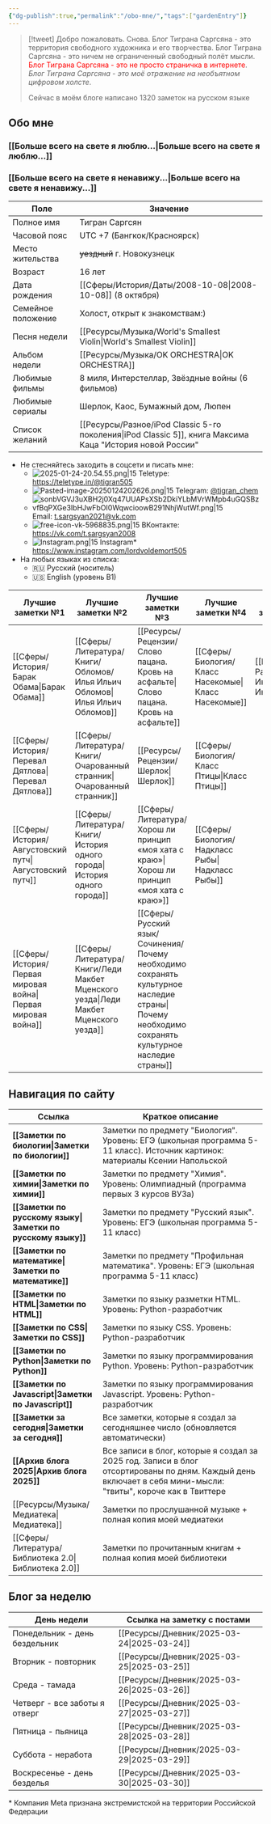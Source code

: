 ```yaml
---
{"dg-publish":true,"permalink":"/obo-mne/","tags":["gardenEntry"]}
---
```


> [!tweet] Добро пожаловать. Снова. 
> Блог Тиграна Саргсяна - это территория свободного художника и его творчества. Блог Тиграна Саргсяна - это ничем не ограниченный свободный полёт мысли. <font color="#ff0000">Блог Тиграна Саргсяна - это не просто страничка в интернете</font>. *Блог Тиграна Саргсяна - это моё отражение на необъятном цифровом холсте*. 
> 
> Сейчас в моём блоге написано 1320 заметок на русском языке
## Обо мне 
### [[Больше всего на свете я люблю...\|Больше всего на свете я люблю...]]
### [[Больше всего на свете я ненавижу...\|Больше всего на свете я ненавижу...]] 

| Поле               | Значение                                                                                   |
| ------------------ | ------------------------------------------------------------------------------------------ |
| Полное имя         | Тигран Саргсян                                                                             |
| Часовой пояс       | UTC +7 (Бангкок/Красноярск)                                                                |
| Место жительства   | ~~уездный~~ г. Новокузнецк                                                                 |
| Возраст            | 16 лет                                                                                     |
| Дата рождения      | [[Сферы/История/Даты/2008-10-08\|2008-10-08]] (8 октября)                                                                 |
| Семейное положение | Холост, открыт к знакомствам:)                                                             |
| Песня недели       | [[Ресурсы/Музыка/World's Smallest Violin\|World's Smallest Violin]]                                                                |
| Альбом недели      | [[Ресурсы/Музыка/OK ORCHESTRA\|OK ORCHESTRA]]                                                                           |
| Любимые фильмы     | 8 миля, Интерстеллар, Звёздные войны (6 фильмов)                                           |
| Любимые сериалы    | Шерлок, Каос, Бумажный дом, Люпен                                                          |
| Список желаний     | [[Ресурсы/Разное/iPod Classic 5-го поколения\|iPod Classic 5]], книга Максима Каца "История новой России" |
- Не стесняйтесь заходить в соцсети и писать мне: 
	- ![2025-01-24-20.54.55.png|15](/img/user/%D0%90%D1%80%D1%85%D0%B8%D0%B2/%D0%9A%D1%8D%D1%88/2025-01-24-20.54.55.png) Teletype: https://teletype.in/@tigran505
	- ![Pasted-image-20250124202626.png|15](/img/user/%D0%90%D1%80%D1%85%D0%B8%D0%B2/%D0%9A%D1%8D%D1%88/Pasted-image-20250124202626.png) Telegram: [@tigran_chem](https://t.me/tigran_chem)
	- ![sonbVGVJ3uXBH2j0Xq47UUAPsXSb2DkiYLbMVrWMpb4uGQSBzvfBqPXGe3IbHJwFbOI0WqwcioowB291NhjWutWf.png|15](/img/user/%D0%90%D1%80%D1%85%D0%B8%D0%B2/%D0%9A%D1%8D%D1%88/sonbVGVJ3uXBH2j0Xq47UUAPsXSb2DkiYLbMVrWMpb4uGQSBzvfBqPXGe3IbHJwFbOI0WqwcioowB291NhjWutWf.png)Email: t.sargsyan2021@vk.com
	- ![free-icon-vk-5968835.png|15](/img/user/%D0%90%D1%80%D1%85%D0%B8%D0%B2/%D0%9A%D1%8D%D1%88/free-icon-vk-5968835.png) ВКонтакте: https://vk.com/t.sargsyan2008
	- ![Instagram.png|15](/img/user/%D0%90%D1%80%D1%85%D0%B8%D0%B2/%D0%9A%D1%8D%D1%88/Instagram.png) Instagram* https://www.instagram.com/lordvoldemort505
- На любых языках из списка: 
	- 🇷🇺 Русский (носитель)
	- 🇺🇸 English (уровень B1)

| Лучшие заметки №1        | Лучшие заметки №2                | Лучшие заметки №3                                          | Лучшие заметки №4   | Лучшие заметки №5 |
| ------------------------ | -------------------------------- | ---------------------------------------------------------- | ------------------- | ----------------- |
| [[Сферы/История/Барак Обама\|Барак Обама]]          | [[Сферы/Литература/Книги/Обломов/Илья Ильич Обломов\|Илья Ильич Обломов]]           | [[Ресурсы/Рецензии/Слово пацана. Кровь на асфальте\|Слово пацана. Кровь на асфальте]]                        | [[Сферы/Биология/Класс Насекомые\|Класс Насекомые]] | [[Ресурсы/Разное/Интерробанг\|Интерробанг]]   |
| [[Сферы/История/Перевал Дятлова\|Перевал Дятлова]]      | [[Сферы/Литература/Книги/Очарованный странник\|Очарованный странник]]         | [[Ресурсы/Рецензии/Шерлок\|Шерлок]]                                                 | [[Сферы/Биология/Класс Птицы\|Класс Птицы]]     |                   |
| [[Сферы/История/Августовский путч\|Августовский путч]]    | [[Сферы/Литература/Книги/История одного города\|История одного города]]        | [[Сферы/Литература/Хорош ли принцип «моя хата с краю»\|Хорош ли принцип «моя хата с краю»]]                     | [[Сферы/Биология/Надкласс Рыбы\|Надкласс Рыбы]]   |                   |
| [[Сферы/История/Первая мировая война\|Первая мировая война]] | [[Сферы/Литература/Книги/Леди Макбет Мценского уезда\|Леди Макбет Мценского уезда]]  | [[Сферы/Русский язык/Сочинения/Почему необходимо сохранять культурное наследие страны\|Почему необходимо сохранять культурное наследие страны]] |                     |                   |

## Навигация по сайту 
| Ссылка                            | Краткое описание                                                                                                                                             |
| --------------------------------- | ------------------------------------------------------------------------------------------------------------------------------------------------------------ |
| **[[Заметки по биологии\|Заметки по биологии]]**       | Заметки по предмету "Биология". Уровень: ЕГЭ (школьная программа 5-11 класс). Источник картинок: материалы Ксении Напольской                                 |
| **[[Заметки по химии\|Заметки по химии]]**          | Заметки по предмету "Химия". Уровень: Олимпиадный (программа первых 3 курсов ВУЗа)                                                                           |
| **[[Заметки по русскому языку\|Заметки по русскому языку]]** | Заметки по предмету "Русский язык". Уровень: ЕГЭ (школьная программа 5-11 класс)                                                                             |
| **[[Заметки по математике\|Заметки по математике]]**     | Заметки по предмету "Профильная математика". Уровень: ЕГЭ (школьная программа 5-11 класс)                                                                    |
| **[[Заметки по HTML\|Заметки по HTML]]**           | Заметки по языку разметки HTML. Уровень: Python-разработчик                                                                                                  |
| **[[Заметки по CSS\|Заметки по CSS]]**            | Заметки по языку CSS. Уровень: Python-разработчик                                                                                                            |
| **[[Заметки по Python\|Заметки по Python]]**         | Заметки по языку программирования Python. Уровень: Python-разработчик                                                                                        |
| **[[Заметки по Javascript\|Заметки по Javascript]]**     | Заметки по языку программирования Javascript. Уровень: Python-разработчик                                                                                    |
| **[[Заметки за сегодня\|Заметки за сегодня]]**        | Все заметки, которые я создал за сегодняшнее число (обновляется автоматически)                                                                               |
| **[[Архив блога 2025\|Архив блога 2025]]**          | Все записи в блог, которые я создал за 2025 год. Записи в блог отсортированы по дням. Каждый день включает в себя мини-мысли: "твиты", короче как в Твиттере |
| [[Ресурсы/Музыка/Медиатека\|Медиатека]]                     | Заметки по прослушанной музыке + полная копия моей медиатеки                                                                                                 |
| [[Сферы/Литература/Библиотека 2.0\|Библиотека 2.0]]                | Заметки по прочитанным книгам + полная копия моей библиотеки                                                                                                 |

## Блог за неделю 

| День недели                   | Ссылка на заметку с постами |
| ----------------------------- | --------------------------- |
| Понедельник - день бездельник | [[Ресурсы/Дневник/2025-03-24\|2025-03-24]]              |
| Вторник - повторник           | [[Ресурсы/Дневник/2025-03-25\|2025-03-25]]              |
| Среда - тамада                | [[Ресурсы/Дневник/2025-03-26\|2025-03-26]]              |
| Четверг - все заботы я отверг | [[Ресурсы/Дневник/2025-03-27\|2025-03-27]]              |
| Пятница - пьяница             | [[Ресурсы/Дневник/2025-03-28\|2025-03-28]]              |
| Суббота - неработа            | [[Ресурсы/Дневник/2025-03-29\|2025-03-29]]              |
| Воскресенье - день безделья   | [[Ресурсы/Дневник/2025-03-30\|2025-03-30]]              |
\* Компания Meta признана экстремистской на территории Российской Федерации 